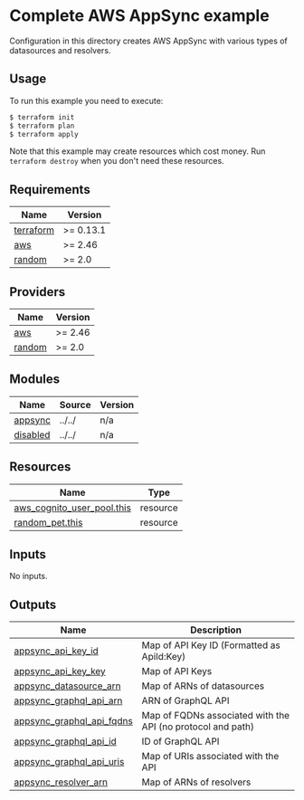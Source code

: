 # Complete AWS AppSync example

Configuration in this directory creates AWS AppSync with various types of datasources and resolvers.


## Usage

To run this example you need to execute:

```bash
$ terraform init
$ terraform plan
$ terraform apply
```

Note that this example may create resources which cost money. Run `terraform destroy` when you don't need these resources.

<!-- BEGINNING OF PRE-COMMIT-TERRAFORM DOCS HOOK -->
## Requirements

| Name | Version |
|------|---------|
| <a name="requirement_terraform"></a> [terraform](#requirement\_terraform) | >= 0.13.1 |
| <a name="requirement_aws"></a> [aws](#requirement\_aws) | >= 2.46 |
| <a name="requirement_random"></a> [random](#requirement\_random) | >= 2.0 |

## Providers

| Name | Version |
|------|---------|
| <a name="provider_aws"></a> [aws](#provider\_aws) | >= 2.46 |
| <a name="provider_random"></a> [random](#provider\_random) | >= 2.0 |

## Modules

| Name | Source | Version |
|------|--------|---------|
| <a name="module_appsync"></a> [appsync](#module\_appsync) | ../../ | n/a |
| <a name="module_disabled"></a> [disabled](#module\_disabled) | ../../ | n/a |

## Resources

| Name | Type |
|------|------|
| [aws_cognito_user_pool.this](https://registry.terraform.io/providers/hashicorp/aws/latest/docs/resources/cognito_user_pool) | resource |
| [random_pet.this](https://registry.terraform.io/providers/hashicorp/random/latest/docs/resources/pet) | resource |

## Inputs

No inputs.

## Outputs

| Name | Description |
|------|-------------|
| <a name="output_appsync_api_key_id"></a> [appsync\_api\_key\_id](#output\_appsync\_api\_key\_id) | Map of API Key ID (Formatted as ApiId:Key) |
| <a name="output_appsync_api_key_key"></a> [appsync\_api\_key\_key](#output\_appsync\_api\_key\_key) | Map of API Keys |
| <a name="output_appsync_datasource_arn"></a> [appsync\_datasource\_arn](#output\_appsync\_datasource\_arn) | Map of ARNs of datasources |
| <a name="output_appsync_graphql_api_arn"></a> [appsync\_graphql\_api\_arn](#output\_appsync\_graphql\_api\_arn) | ARN of GraphQL API |
| <a name="output_appsync_graphql_api_fqdns"></a> [appsync\_graphql\_api\_fqdns](#output\_appsync\_graphql\_api\_fqdns) | Map of FQDNs associated with the API (no protocol and path) |
| <a name="output_appsync_graphql_api_id"></a> [appsync\_graphql\_api\_id](#output\_appsync\_graphql\_api\_id) | ID of GraphQL API |
| <a name="output_appsync_graphql_api_uris"></a> [appsync\_graphql\_api\_uris](#output\_appsync\_graphql\_api\_uris) | Map of URIs associated with the API |
| <a name="output_appsync_resolver_arn"></a> [appsync\_resolver\_arn](#output\_appsync\_resolver\_arn) | Map of ARNs of resolvers |
<!-- END OF PRE-COMMIT-TERRAFORM DOCS HOOK -->
